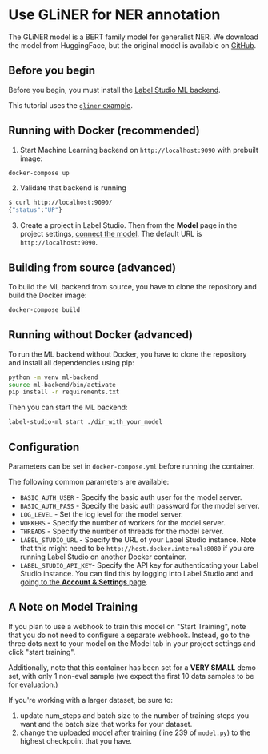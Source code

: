 <!--
---
title: Use GLiNER for NER annotation
type: guide
tier: all
order: 37
hide_menu: true
hide_frontmatter_title: true
meta_title: Use GLiNER for NER annotation
meta_description: Tutorial on how to use GLiNER with your Label Studio project to complete NER tasks
categories:
    - Natural Language Processing
    - Named Entity Recognition
    - GLiNER
    - BERT
    - Hugging Face
image: "/tutorials/gliner.png"
---
-->

# Use GLiNER for NER annotation

The GLiNER model is a BERT family model for generalist NER. We download the model from HuggingFace, but the original
model is
available on [GitHub](https://github.com/urchade/GLiNER).

## Before you begin

Before you begin, you must install the [Label Studio ML backend](https://github.com/HumanSignal/label-studio-ml-backend?tab=readme-ov-file#quickstart). 

This tutorial uses the [`gliner` example](https://github.com/HumanSignal/label-studio-ml-backend/tree/master/label_studio_ml/examples/gliner). 


## Running with Docker (recommended)

1. Start Machine Learning backend on `http://localhost:9090` with prebuilt image:

```bash
docker-compose up
```

2. Validate that backend is running

```bash
$ curl http://localhost:9090/
{"status":"UP"}
```

3. Create a project in Label Studio. Then from the **Model** page in the project settings, [connect the model](https://labelstud.io/guide/ml#Connect-the-model-to-Label-Studio). The default URL is `http://localhost:9090`.


## Building from source (advanced)

To build the ML backend from source, you have to clone the repository and build the Docker image:

```bash
docker-compose build
```

## Running without Docker (advanced)

To run the ML backend without Docker, you have to clone the repository and install all dependencies using pip:

```bash
python -m venv ml-backend
source ml-backend/bin/activate
pip install -r requirements.txt
```

Then you can start the ML backend:

```bash
label-studio-ml start ./dir_with_your_model
```

## Configuration

Parameters can be set in `docker-compose.yml` before running the container.

The following common parameters are available:
- `BASIC_AUTH_USER` - Specify the basic auth user for the model server.
- `BASIC_AUTH_PASS` - Specify the basic auth password for the model server.
- `LOG_LEVEL` - Set the log level for the model server.
- `WORKERS` - Specify the number of workers for the model server.
- `THREADS` - Specify the number of threads for the model server.
- `LABEL_STUDIO_URL` - Specify the URL of your Label Studio instance. Note that this might need to be `http://host.docker.internal:8080` if you are running Label Studio on another Docker container.
- `LABEL_STUDIO_API_KEY`- Specify the API key for authenticating your Label Studio instance. You can find this by logging into Label Studio and and [going to the **Account & Settings** page](https://labelstud.io/guide/user_account#Access-token). 

## A Note on Model Training 

If you plan to use a webhook to train this model on "Start Training", note that you do 
not need to configure a separate webhook. Instead, go to the three dots next to your model
on the Model tab in your project settings and click "start training". 

Additionally, note that this container has been set for a **VERY SMALL** demo set, with only 1
non-eval sample (we expect the first 10 data samples to be for evaluation.)

If you're working with a larger dataset, be sure to: 
1. update num_steps and batch size to the number of training steps you want and the batch size that works for your dataset. 
2. change the uploaded model after training (line 239 of `model.py`) to the highest checkpoint that you have. 